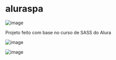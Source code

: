 # aluraspa
![image](https://github.com/ricardoneto11/aluraspa/assets/60416588/8c08be76-6a4d-4899-9ae3-5d4aff7d4874)

Projeto feito com base no curso de SASS do Alura

![image](https://github.com/ricardoneto11/aluraspa/assets/60416588/6dda3bf8-f7de-478a-a094-0e4e3f547def)

![image](https://github.com/ricardoneto11/aluraspa/assets/60416588/4f6000ef-3f97-4ebe-9c2b-9ee1bfcd1215)
